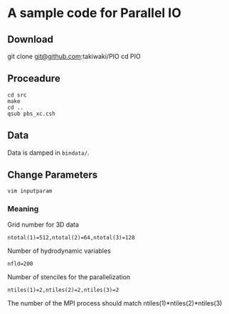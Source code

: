 # A sample code for Parallel IO

## Download

   git clone git@github.com:takiwaki/PIO
   cd PIO
   

## Proceadure
    
    cd src
    make
    cd ..
    qsub pbs_xc.csh

## Data
Data is damped in `bindata/`.

## Change Parameters
    
    vim inputparam

### Meaning
Grid number for 3D data
    
    ntotal(1)=512,ntotal(2)=64,ntotal(3)=128
    
Number of hydrodynamic variables
    
    nfld=200
    
Number of stenciles for the parallelization
    
    ntiles(1)=2,ntiles(2)=2,ntiles(3)=2
    
The number of the MPI process should match ntiles(1)*ntiles(2)*ntiles(3)


